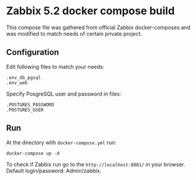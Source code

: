 # Zabbix 5.2 docker compose build

This compose file was gathered from official Zabbix docker-composes and was modified to match needs of certain private project.


## Configuration

Edit following files to match your needs:

```
.env_db_pgsql
.env_web
```

Specify PosgreSQL user and password in files:

```
.POSTGRES_PASSWORD
.POSTGRES_USER
```
## Run

At the directory with ```docker-compose.yml``` run:

```
docker-compose up -d
```

To check if Zabbix run go to the ```http://localhost:8081/``` in your browser. Default login/password: Admin/zabbix.

